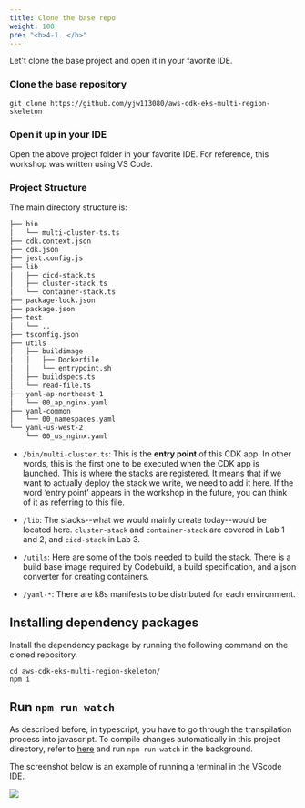 ```yaml
---
title: Clone the base repo
weight: 100
pre: "<b>4-1. </b>"
---
```


Let't clone the base project and open it in your favorite IDE.

### Clone the base repository
```
git clone https://github.com/yjw113080/aws-cdk-eks-multi-region-skeleton
```

### Open it up in your IDE

Open the above project folder in your favorite IDE.
For reference, this workshop was written using VS Code.


### Project Structure

The main directory structure is:
```bash
├── bin
│   └── multi-cluster-ts.ts
├── cdk.context.json
├── cdk.json
├── jest.config.js
├── lib
│   ├── cicd-stack.ts
│   ├── cluster-stack.ts
│   └── container-stack.ts
├── package-lock.json
├── package.json
├── test
│   └── ..
├── tsconfig.json
├── utils
│   ├── buildimage
│   │   ├── Dockerfile
│   │   └── entrypoint.sh
│   ├── buildspecs.ts
│   └── read-file.ts
├── yaml-ap-northeast-1
│   └── 00_ap_nginx.yaml
├── yaml-common
│   └── 00_namespaces.yaml
└── yaml-us-west-2
    └── 00_us_nginx.yaml
```
* `/bin/multi-cluster.ts`: This is the **entry point** of this CDK app. In other words, this is the first one to be executed when the CDK app is launched. This is where the stacks are registered. It means that if we want to actually deploy the stack we write, we need to add it here. If the word ‘entry point’ appears in the workshop in the future, you can think of it as referring to this file.

* `/lib`: The stacks--what we would mainly create today--would be located here. `cluster-stack` and `container-stack` are covered in Lab 1 and 2, and `cicd-stack` in Lab 3.
* `/utils`: Here are some of the tools needed to build the stack. There is a build base image required by Codebuild, a build specification, and a json converter for creating containers.
* `/yaml-*`: There are k8s manifests to be distributed for each environment.


## Installing dependency packages
Install the dependency package by running the following command on the cloned repository.


```
cd aws-cdk-eks-multi-region-skeleton/
npm i
```

## Run `npm run watch`

As described before, in typescript, you have to go through the transpilation process into javascript.
To compile changes automatically in this project directory, refer to [here](/en/30-cdk/200-watch/) and run `npm run watch` in the background.


The screenshot below is an example of running a terminal in the VScode IDE.

![](/images/20-single-region/npm-run-watch.png)
